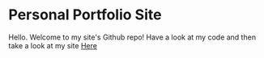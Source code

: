 # Personal Portfolio Site

Hello. Welcome to my site's Github repo! Have a look at my code and then take a look at my site [Here](https://name-javi.github.io/portfolio-site/)

